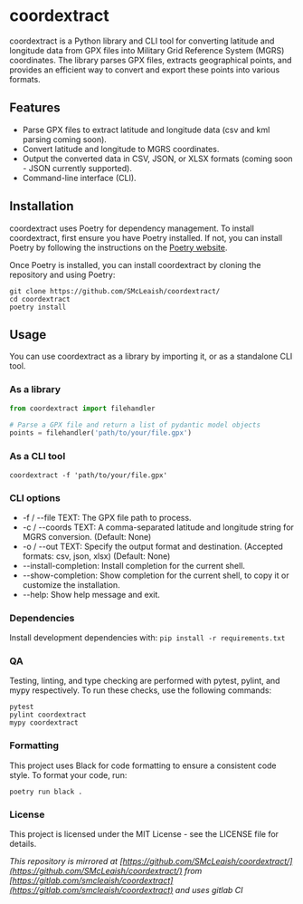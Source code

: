 # coordextract
coordextract is a Python library and CLI tool for converting latitude and longitude data from GPX files into Military Grid Reference System (MGRS) coordinates. The library parses GPX files, extracts geographical points, and provides an efficient way to convert and export these points into various formats.

## Features

- Parse GPX files to extract latitude and longitude data (csv and kml parsing coming soon).
- Convert latitude and longitude to MGRS coordinates.
- Output the converted data in CSV, JSON, or XLSX formats (coming soon - JSON currently supported).
- Command-line interface (CLI).

## Installation
coordextract uses Poetry for dependency management. To install coordextract, first ensure you have Poetry installed. If not, you can install Poetry by following the instructions on the [Poetry website](https://python-poetry.org/docs/).

Once Poetry is installed, you can install coordextract by cloning the repository and using Poetry:

```shell
git clone https://github.com/SMcLeaish/coordextract/
cd coordextract
poetry install
```

## Usage

You can use coordextract as a library by importing it, or as a standalone CLI tool.

### As a library

```python
from coordextract import filehandler

# Parse a GPX file and return a list of pydantic model objects
points = filehandler('path/to/your/file.gpx')
```

### As a CLI tool


```shell
coordextract -f 'path/to/your/file.gpx'
```
### CLI options

* -f / --file TEXT: The GPX file path to process.
* -c / --coords TEXT: A comma-separated latitude and longitude string for MGRS conversion. (Default: None)
* -o / --out TEXT: Specify the output format and destination. (Accepted formats: csv, json, xlsx) (Default: None)
* --install-completion: Install completion for the current shell.
* --show-completion: Show completion for the current shell, to copy it or customize the installation.
* --help: Show help message and exit.

### Dependencies

Install development dependencies with: 
`pip install -r requirements.txt`

### QA

Testing, linting, and type checking are performed with pytest, pylint, and mypy respectively. To run these checks, use the following commands:

```shell
pytest
pylint coordextract
mypy coordextract
```

### Formatting
This project uses Black for code formatting to ensure a consistent code style. To format your code, run:
```shell
poetry run black .
```

### License

This project is licensed under the MIT License - see the LICENSE file for details.

 *This repository is mirrored at [https://github.com/SMcLeaish/coordextract/](https://github.com/SMcLeaish/coordextract/) from [https://gitlab.com/smcleaish/coordextract](https://gitlab.com/smcleaish/coordextract) and uses gitlab CI*

